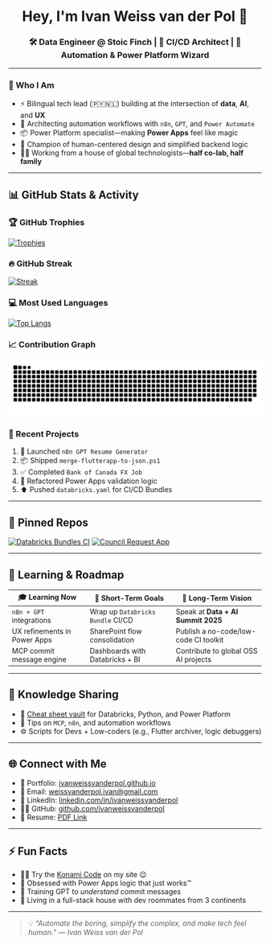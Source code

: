 

<h1 align="center">Hey, I'm Ivan Weiss van der Pol 👋</h1>
<h3 align="center">🛠 Data Engineer @ Stoic Finch | 🔁 CI/CD Architect | 🧩 Automation & Power Platform Wizard</h3>

---

### 🧠 Who I Am

* ⚡ Bilingual tech lead (🇵🇾🇳🇱) building at the intersection of **data**, **AI**, and **UX**
* 🔧 Architecting automation workflows with `n8n`, `GPT`, and `Power Automate`
* 📦 Power Platform specialist—making **Power Apps** feel like magic
* 💬 Champion of human-centered design and simplified backend logic
* 🧑‍💻 Working from a house of global technologists—**half co-lab, half family**

---

## 📊 GitHub Stats & Activity

### 🏆 GitHub Trophies

[![Trophies](https://github-profile-trophy.vercel.app/?username=IvanWeissVanDerPol\&theme=radical\&row=1\&margin-w=10\&margin-h=15)](https://github.com/ryo-ma/github-profile-trophy)

### 🔥 GitHub Streak

[![Streak](https://streak-stats.demolab.com?user=IvanWeissVanDerPol\&theme=radical\&hide_border=true)](https://git.io/streak-stats)

### 💻 Most Used Languages

[![Top Langs](https://github-readme-stats.vercel.app/api/top-langs/?username=IvanWeissVanDerPol\&layout=compact\&theme=radical)](https://github.com/anuraghazra/github-readme-stats)

### 📈 Contribution Graph

![GitHub Contribution Snake](https://raw.githubusercontent.com/Platane/snk/output/github-contribution-grid-snake-dark.svg)

### 🧠 Recent Projects

<!--START_SECTION:activity-->

1. 🎯 Launched `n8n GPT Resume Generator`
2. 📦 Shipped `merge-flutterapp-to-json.ps1`
3. ✅ Completed `Bank of Canada FX Job`
4. 🧪 Refactored Power Apps validation logic
5. ⬆️ Pushed `databricks.yaml` for CI/CD Bundles

<!--END_SECTION:activity-->

---

## 📌 Pinned Repos

[![Databricks Bundles CI](https://github-readme-stats.vercel.app/api/pin/?username=IvanWeissVanDerPol\&repo=databricks-bundles-ci\&theme=radical)](https://github.com/IvanWeissVanDerPol/databricks-bundles-ci)
[![Council Request App](https://github-readme-stats.vercel.app/api/pin/?username=IvanWeissVanDerPol\&repo=council-request-powerapps\&theme=radical)](https://github.com/IvanWeissVanDerPol/council-request-powerapps)

---

## 🎯 Learning & Roadmap

| 🎓 Learning Now              | 📍 Short-Term Goals               | 🧭 Long-Term Vision                   |
| ---------------------------- | --------------------------------- | ------------------------------------- |
| `n8n + GPT` integrations     | Wrap up `Databricks Bundle` CI/CD | Speak at **Data + AI Summit 2025**    |
| UX refinements in Power Apps | SharePoint flow consolidation     | Publish a no-code/low-code CI toolkit |
| MCP commit message engine    | Dashboards with Databricks + BI   | Contribute to global OSS AI projects  |

---

## 🧠 Knowledge Sharing

* 🧾 [Cheat sheet vault](https://github.com/IvanWeissVanDerPol?tab=repositories) for Databricks, Python, and Power Platform
* 📣 Tips on `MCP`, `n8n`, and automation workflows
* ⚙️ Scripts for Devs + Low-coders (e.g., Flutter archiver, logic debuggers)

---

## 🌐 Connect with Me

* 🧭 Portfolio: [ivanweissvanderpol.github.io](https://ivanweissvanderpol.github.io)
* 📧 Email: [weissvanderpol.ivan@gmail.com](mailto:weissvanderpol.ivan@gmail.com)
* 🔗 LinkedIn: [linkedin.com/in/ivanweissvanderpol](https://linkedin.com/in/ivanweissvanderpol)
* 👨‍💻 GitHub: [github.com/ivanweissvanderpol](https://github.com/ivanweissvanderpol)
* 🪪 Resume: [PDF Link](https://ivanweissvanderpol.github.io/PersonalData/ResumeIvanWeiss-2025-05.pdf)

---

## ⚡ Fun Facts

* 🧙‍♂️ Try the [Konami Code](https://cursedcode.com/konami) on my site 😉
* 🐍 Obsessed with Power Apps logic that just works™
* 🧠 Training GPT to *understand* commit messages
* 🏡 Living in a full-stack house with dev roommates from 3 continents

---

> 💡 *“Automate the boring, simplify the complex, and make tech feel human.”*
> — *Ivan Weiss van der Pol*
